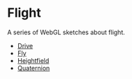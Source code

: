 # Flight
A series of WebGL sketches about flight.

 * [Drive](http://TekF.github.io/Flight/drive.html)
 * [Fly](http://TekF.github.io/Flight/fly.html)
 * [Heightfield](http://TekF.github.io/Flight/heightfield.html)
 * [Quaternion](http://TekF.github.io/Flight/quaternion.html)
